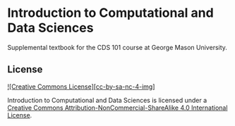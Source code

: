 Introduction to Computational and Data Sciences
===============================================

Supplemental textbook for the CDS 101 course at George Mason University.

License
-------

[![Creative Commons License][cc-by-sa-nc-4-img]][cc-by-nc-sa-4]

Introduction to Computational and Data Sciences is licensed under a [Creative Commons Attribution-NonCommercial-ShareAlike 4.0 International License][cc-by-nc-sa-4].

[cc-by-nc-sa-4]:     http://creativecommons.org/licenses/by-nc-sa/4.0/
[cc-by-nc-sa-4-img]: https://i.creativecommons.org/l/by-nc-sa/4.0/88x31.png
